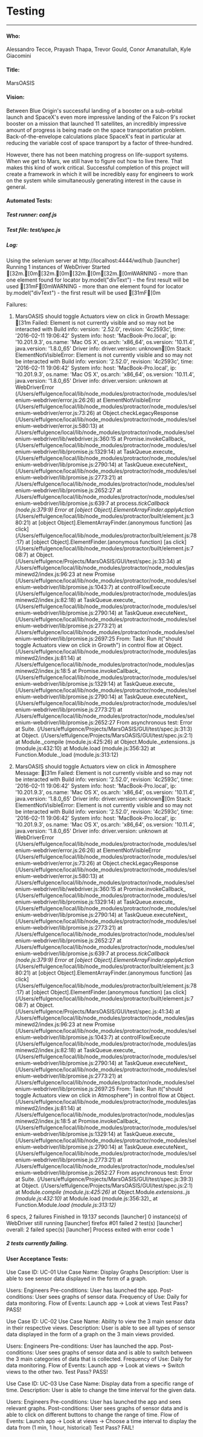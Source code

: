 # Testing
---

#### Who:
Alessandro Tecce, Prayash Thapa, Trevor Gould, Conor Amanatullah, Kyle Giacomini

#### Title:
MarsOASIS

#### Vision:
Between Blue Origin's successful landing of a booster on a sub-orbital launch and SpaceX's even more impressive landing of the Falcon 9's rocket booster on a mission that launched 11 satellites, an incredibly impressive amount of progress is being made on the space transportation problem. Back-of-the-envelope calculations place SpaceX's feat in particular at reducing the variable cost of space transport by a factor of three-hundred.

However, there has not been matching progress on life-support systems. When we get to Mars, we still have to figure out how to live there. That makes this kind of work critical. Successful completion of this project will create a framework in which it will be incredibly easy for engineers to work on the system while simultaneously generating interest in the cause in general.

#### Automated Tests:
##### Test runner: conf.js
##### Test file: test/spec.js
##### Log:
Using the selenium server at http://localhost:4444/wd/hub
[launcher] Running 1 instances of WebDriver
Started
[32m.[0m[32m.[0m[32m.[0m[32m.[0mWARNING - more than one element found for locator by.model("divText") - the first result will be used
[31mF[0mWARNING - more than one element found for locator by.model("divText") - the first result will be used
[31mF[0m

Failures:
1) MarsOASIS should toggle Actuators view on click in Growth
  Message:
[31m    Failed: Element is not currently visible and so may not be interacted with
    Build info: version: '2.52.0', revision: '4c2593c', time: '2016-02-11 19:06:42'
    System info: host: 'MacBook-Pro.local', ip: '10.201.9.3', os.name: 'Mac OS X', os.arch: 'x86_64', os.version: '10.11.4', java.version: '1.8.0_65'
    Driver info: driver.version: unknown[0m
  Stack:
    ElementNotVisibleError: Element is not currently visible and so may not be interacted with
    Build info: version: '2.52.0', revision: '4c2593c', time: '2016-02-11 19:06:42'
    System info: host: 'MacBook-Pro.local', ip: '10.201.9.3', os.name: 'Mac OS X', os.arch: 'x86_64', os.version: '10.11.4', java.version: '1.8.0_65'
    Driver info: driver.version: unknown
        at WebDriverError (/Users/effulgence/local/lib/node_modules/protractor/node_modules/selenium-webdriver/error.js:26:26)
        at ElementNotVisibleError (/Users/effulgence/local/lib/node_modules/protractor/node_modules/selenium-webdriver/error.js:73:26)
        at Object.checkLegacyResponse (/Users/effulgence/local/lib/node_modules/protractor/node_modules/selenium-webdriver/error.js:580:13)
        at /Users/effulgence/local/lib/node_modules/protractor/node_modules/selenium-webdriver/lib/webdriver.js:360:15
        at Promise.invokeCallback_ (/Users/effulgence/local/lib/node_modules/protractor/node_modules/selenium-webdriver/lib/promise.js:1329:14)
        at TaskQueue.execute_ (/Users/effulgence/local/lib/node_modules/protractor/node_modules/selenium-webdriver/lib/promise.js:2790:14)
        at TaskQueue.executeNext_ (/Users/effulgence/local/lib/node_modules/protractor/node_modules/selenium-webdriver/lib/promise.js:2773:21)
        at /Users/effulgence/local/lib/node_modules/protractor/node_modules/selenium-webdriver/lib/promise.js:2652:27
        at /Users/effulgence/local/lib/node_modules/protractor/node_modules/selenium-webdriver/lib/promise.js:639:7
        at process._tickCallback (node.js:379:9)
    Error
        at [object Object].ElementArrayFinder.applyAction_ (/Users/effulgence/local/lib/node_modules/protractor/built/element.js:380:21)
        at [object Object].ElementArrayFinder.(anonymous function) [as click] (/Users/effulgence/local/lib/node_modules/protractor/built/element.js:78:17)
        at [object Object].ElementFinder.(anonymous function) [as click] (/Users/effulgence/local/lib/node_modules/protractor/built/element.js:708:7)
        at Object.<anonymous> (/Users/effulgence/Projects/MarsOASIS/GUI/test/spec.js:33:34)
        at /Users/effulgence/local/lib/node_modules/protractor/node_modules/jasminewd2/index.js:96:23
        at new Promise (/Users/effulgence/local/lib/node_modules/protractor/node_modules/selenium-webdriver/lib/promise.js:1043:7)
        at controlFlowExecute (/Users/effulgence/local/lib/node_modules/protractor/node_modules/jasminewd2/index.js:82:18)
        at TaskQueue.execute_ (/Users/effulgence/local/lib/node_modules/protractor/node_modules/selenium-webdriver/lib/promise.js:2790:14)
        at TaskQueue.executeNext_ (/Users/effulgence/local/lib/node_modules/protractor/node_modules/selenium-webdriver/lib/promise.js:2773:21)
        at /Users/effulgence/local/lib/node_modules/protractor/node_modules/selenium-webdriver/lib/promise.js:2697:25
    From: Task: Run it("should toggle Actuators view on click in Growth") in control flow
        at Object.<anonymous> (/Users/effulgence/local/lib/node_modules/protractor/node_modules/jasminewd2/index.js:81:14)
        at /Users/effulgence/local/lib/node_modules/protractor/node_modules/jasminewd2/index.js:18:5
        at Promise.invokeCallback_ (/Users/effulgence/local/lib/node_modules/protractor/node_modules/selenium-webdriver/lib/promise.js:1329:14)
        at TaskQueue.execute_ (/Users/effulgence/local/lib/node_modules/protractor/node_modules/selenium-webdriver/lib/promise.js:2790:14)
        at TaskQueue.executeNext_ (/Users/effulgence/local/lib/node_modules/protractor/node_modules/selenium-webdriver/lib/promise.js:2773:21)
        at /Users/effulgence/local/lib/node_modules/protractor/node_modules/selenium-webdriver/lib/promise.js:2652:27
    From asynchronous test:
    Error
        at Suite.<anonymous> (/Users/effulgence/Projects/MarsOASIS/GUI/test/spec.js:31:3)
        at Object.<anonymous> (/Users/effulgence/Projects/MarsOASIS/GUI/test/spec.js:2:1)
        at Module._compile (module.js:425:26)
        at Object.Module._extensions..js (module.js:432:10)
        at Module.load (module.js:356:32)
        at Function.Module._load (module.js:313:12)

2) MarsOASIS should toggle Actuators view on click in Atmosphere
  Message:
[31m    Failed: Element is not currently visible and so may not be interacted with
    Build info: version: '2.52.0', revision: '4c2593c', time: '2016-02-11 19:06:42'
    System info: host: 'MacBook-Pro.local', ip: '10.201.9.3', os.name: 'Mac OS X', os.arch: 'x86_64', os.version: '10.11.4', java.version: '1.8.0_65'
    Driver info: driver.version: unknown[0m
  Stack:
    ElementNotVisibleError: Element is not currently visible and so may not be interacted with
    Build info: version: '2.52.0', revision: '4c2593c', time: '2016-02-11 19:06:42'
    System info: host: 'MacBook-Pro.local', ip: '10.201.9.3', os.name: 'Mac OS X', os.arch: 'x86_64', os.version: '10.11.4', java.version: '1.8.0_65'
    Driver info: driver.version: unknown
        at WebDriverError (/Users/effulgence/local/lib/node_modules/protractor/node_modules/selenium-webdriver/error.js:26:26)
        at ElementNotVisibleError (/Users/effulgence/local/lib/node_modules/protractor/node_modules/selenium-webdriver/error.js:73:26)
        at Object.checkLegacyResponse (/Users/effulgence/local/lib/node_modules/protractor/node_modules/selenium-webdriver/error.js:580:13)
        at /Users/effulgence/local/lib/node_modules/protractor/node_modules/selenium-webdriver/lib/webdriver.js:360:15
        at Promise.invokeCallback_ (/Users/effulgence/local/lib/node_modules/protractor/node_modules/selenium-webdriver/lib/promise.js:1329:14)
        at TaskQueue.execute_ (/Users/effulgence/local/lib/node_modules/protractor/node_modules/selenium-webdriver/lib/promise.js:2790:14)
        at TaskQueue.executeNext_ (/Users/effulgence/local/lib/node_modules/protractor/node_modules/selenium-webdriver/lib/promise.js:2773:21)
        at /Users/effulgence/local/lib/node_modules/protractor/node_modules/selenium-webdriver/lib/promise.js:2652:27
        at /Users/effulgence/local/lib/node_modules/protractor/node_modules/selenium-webdriver/lib/promise.js:639:7
        at process._tickCallback (node.js:379:9)
    Error
        at [object Object].ElementArrayFinder.applyAction_ (/Users/effulgence/local/lib/node_modules/protractor/built/element.js:380:21)
        at [object Object].ElementArrayFinder.(anonymous function) [as click] (/Users/effulgence/local/lib/node_modules/protractor/built/element.js:78:17)
        at [object Object].ElementFinder.(anonymous function) [as click] (/Users/effulgence/local/lib/node_modules/protractor/built/element.js:708:7)
        at Object.<anonymous> (/Users/effulgence/Projects/MarsOASIS/GUI/test/spec.js:41:34)
        at /Users/effulgence/local/lib/node_modules/protractor/node_modules/jasminewd2/index.js:96:23
        at new Promise (/Users/effulgence/local/lib/node_modules/protractor/node_modules/selenium-webdriver/lib/promise.js:1043:7)
        at controlFlowExecute (/Users/effulgence/local/lib/node_modules/protractor/node_modules/jasminewd2/index.js:82:18)
        at TaskQueue.execute_ (/Users/effulgence/local/lib/node_modules/protractor/node_modules/selenium-webdriver/lib/promise.js:2790:14)
        at TaskQueue.executeNext_ (/Users/effulgence/local/lib/node_modules/protractor/node_modules/selenium-webdriver/lib/promise.js:2773:21)
        at /Users/effulgence/local/lib/node_modules/protractor/node_modules/selenium-webdriver/lib/promise.js:2697:25
    From: Task: Run it("should toggle Actuators view on click in Atmosphere") in control flow
        at Object.<anonymous> (/Users/effulgence/local/lib/node_modules/protractor/node_modules/jasminewd2/index.js:81:14)
        at /Users/effulgence/local/lib/node_modules/protractor/node_modules/jasminewd2/index.js:18:5
        at Promise.invokeCallback_ (/Users/effulgence/local/lib/node_modules/protractor/node_modules/selenium-webdriver/lib/promise.js:1329:14)
        at TaskQueue.execute_ (/Users/effulgence/local/lib/node_modules/protractor/node_modules/selenium-webdriver/lib/promise.js:2790:14)
        at TaskQueue.executeNext_ (/Users/effulgence/local/lib/node_modules/protractor/node_modules/selenium-webdriver/lib/promise.js:2773:21)
        at /Users/effulgence/local/lib/node_modules/protractor/node_modules/selenium-webdriver/lib/promise.js:2652:27
    From asynchronous test:
    Error
        at Suite.<anonymous> (/Users/effulgence/Projects/MarsOASIS/GUI/test/spec.js:39:3)
        at Object.<anonymous> (/Users/effulgence/Projects/MarsOASIS/GUI/test/spec.js:2:1)
        at Module._compile (module.js:425:26)_
        at Object.Module._extensions..js (module.js:432:10)_
        at Module.load (module.js:356:32)_
        at Function.Module._load (module.js:313:12)_

6 specs, 2 failures
Finished in 19.137 seconds
[launcher] 0 instance(s) of WebDriver still running
[launcher] firefox #01 failed 2 test(s)
[launcher] overall: 2 failed spec(s)
[launcher] Process exited with error code 1
##### 2 tests currently failing.


#### User Acceptance Tests:
Use Case ID: UC-01
Use Case Name: Display Graphs
Description: User is able to see sensor data displayed in the form of a graph.

Users: Engineers
Pre-conditions: User has launched the app.
Post-conditions: User sees graphs of sensor data.
Frequency of Use: Daily for data monitoring.
Flow of Events: Launch app -> Look at views
Test Pass? PASS!

Use Case ID: UC-02
Use Case Name: Ability to view the 3 main sensor data in their respective views.
Description: User is able to see all types of sensor data displayed in the form of a graph on the 3 main views provided.

Users: Engineers
Pre-conditions: User has launched the app.
Post-conditions: User sees graphs of sensor data and is able to switch between the 3 main categories of data that is collected.
Frequency of Use: Daily for data monitoring.
Flow of Events: Launch app -> Look at views -> Switch views to the other two.
Test Pass? PASS!

Use Case ID: UC-03
Use Case Name: Display data from a specific range of time.
Description: User is able to change the time interval for the given data.

Users: Engineers
Pre-conditions: User has launched the app and sees relevant graphs.
Post-conditions: User sees graphs of sensor data and is able to click on different buttons to change the range of time.
Flow of Events: Launch app -> Look at views -> Choose a time interval to display the data from (1 min, 1 hour, historical)
Test Pass? FAIL!
